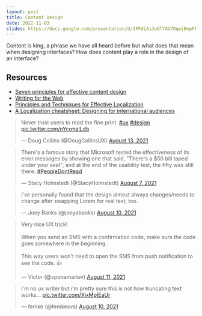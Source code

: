 ```yaml
---
layout: post
title: Content Design
date: 2022-11-03
slides: https://docs.google.com/presentation/d/1FFdiAiJuGfYAU7OqwjBmpFB829Nk-NFD7jndSexZHF4/edit?usp=sharing
---
```



Content is king, a phrase we have all heard before but what does that mean when designing interfaces? How does content play a role in the design of an interface?

<!-- https://vimeo.com/518153503 -->

## Resources
* [Seven principles for effective content design](https://blog.prototypr.io/seven-principles-for-effective-content-design-8b3f82840d3b)
* [Writing for the Web](https://www.nngroup.com/topic/writing-web/)
* [Principles and Techniques for Effective Localization](https://material.io/blog/localization-principles-techniques)
* [A Localization cheatsheet: Designing for international audiences](https://medium.com/@tnishantha/a-localization-cheatsheet-designing-for-international-audiences-b018e2800291)

<!-- Is your content the right content?
Are you giving users what they want or need?
This isn’t limited to text/video
The medium is the message*
McLuhan understood "medium" in a broad sense. He identified the light bulb as a clear demonstration of the concept of "the medium is the message". A light bulb does not have content in the way that a newspaper has articles or a television has programs, yet it is a medium that has a social effect; that is, a light bulb enables people to create spaces during nighttime that would otherwise be enveloped by darkness. He describes the light bulb as a medium without any content. McLuhan states that "a light bulb creates an environment by its mere presence."
source: Wikipedia: https://en.wikipedia.org/wiki/The_medium_is_the_message -->

<div class="grid-x cell grid-margin-x">
  <div class="cell">
    <blockquote class="twitter-tweet"><p lang="en" dir="ltr">Never trust users to read the fine print. <a href="https://twitter.com/hashtag/ux?src=hash&amp;ref_src=twsrc%5Etfw">#ux</a> <a href="https://twitter.com/hashtag/design?src=hash&amp;ref_src=twsrc%5Etfw">#design</a> <a href="https://t.co/nYrxmzlLdb">pic.twitter.com/nYrxmzlLdb</a></p>&mdash; Doug Collins (@DougCollinsUX) <a href="https://twitter.com/DougCollinsUX/status/1425979374654787584?ref_src=twsrc%5Etfw">August 13, 2021</a></blockquote> <script async src="https://platform.twitter.com/widgets.js" charset="utf-8"></script>
  </div>
  <div class="cell medium-6">
    <blockquote class="twitter-tweet"><p lang="en" dir="ltr">There&#39;s a famous story that Microsoft tested the effectiveness of its error messages by showing one that said, &quot;There&#39;s a $50 bill taped under your seat&quot;, and at the end of the usability test, the fifty was still there. <a href="https://twitter.com/hashtag/PeopleDontRead?src=hash&amp;ref_src=twsrc%5Etfw">#PeopleDontRead</a></p>&mdash; Stacy Holmstedt (@StacyHolmstedt) <a href="https://twitter.com/StacyHolmstedt/status/1424112918371602434?ref_src=twsrc%5Etfw">August 7, 2021</a></blockquote> <script async src="https://platform.twitter.com/widgets.js" charset="utf-8"></script>
  </div>
  <div class="cell medium-6">
    <blockquote class="twitter-tweet"><p lang="en" dir="ltr">I’ve personally found that the design almost always changes/needs to change after swapping Lorem for real text, too.</p>&mdash; Joey Banks (@joeyabanks) <a href="https://twitter.com/joeyabanks/status/1425213010172383234?ref_src=twsrc%5Etfw">August 10, 2021</a></blockquote> <script async src="https://platform.twitter.com/widgets.js" charset="utf-8"></script>
  </div>
  <div class="cell medium-6">
    <blockquote class="twitter-tweet"><p lang="en" dir="ltr">Very nice UX trick!<br><br>When you send an SMS with a confirmation code, make sure the code goes somewhere in the beginning.<br><br>This way users won&#39;t need to open the SMS from push notification to see the code. 👍</p>&mdash; Victor (@vponamariov) <a href="https://twitter.com/vponamariov/status/1425479595931971592?ref_src=twsrc%5Etfw">August 11, 2021</a></blockquote> <script async src="https://platform.twitter.com/widgets.js" charset="utf-8"></script>
  </div>
  <div class="cell medium-6">
    <blockquote class="twitter-tweet"><p lang="en" dir="ltr">i&#39;m no ux writer but i&#39;m pretty sure this is not how truncating text works... <a href="https://t.co/XjxMpIEaUr">pic.twitter.com/XjxMpIEaUr</a></p>&mdash; femke (@femkesvs) <a href="https://twitter.com/femkesvs/status/1425101243345670147?ref_src=twsrc%5Etfw">August 10, 2021</a></blockquote> <script async src="https://platform.twitter.com/widgets.js" charset="utf-8"></script>
  </div>

</div>